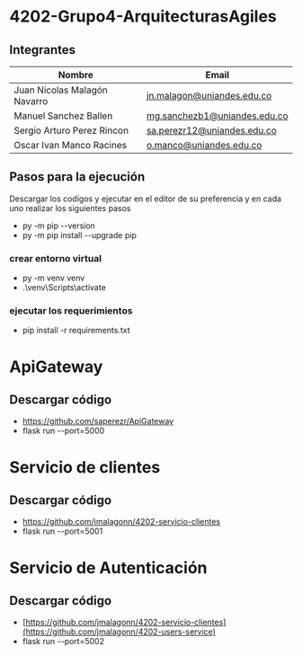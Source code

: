 # 4202-Grupo4-ArquitecturasAgiles

## Integrantes
| Nombre | Email |
|------|----------------------------------------------|
|Juan Nicolas Malagón Navarro | jn.malagon@uniandes.edu.co |
|Manuel Sanchez Ballen| mg.sanchezb1@uniandes.edu.co |
|Sergio Arturo Perez Rincon | sa.perezr12@uniandes.edu.co |
|Oscar Ivan Manco Racines| o.manco@uniandes.edu.co |

## Pasos para la ejecución

Descargar los codigos y ejecutar en el editor de su preferencia y en cada uno realizar los siguientes pasos 
- py -m pip --version
- py -m pip install --upgrade pip
  
### crear entorno virtual
- py -m venv venv
- .\venv\Scripts\activate

### ejecutar los requerimientos
- pip install -r requirements.txt  


# ApiGateway
## Descargar código 
- https://github.com/saperezr/ApiGateway
- flask run --port=5000

# Servicio de clientes

## Descargar código 

- https://github.com/jmalagonn/4202-servicio-clientes
- flask run --port=5001

# Servicio de Autenticación
## Descargar código 
- [https://github.com/jmalagonn/4202-servicio-clientes](https://github.com/jmalagonn/4202-users-service)
- flask run --port=5002
